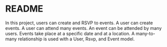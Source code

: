 # README

In this project, users can create and RSVP to events. A user can create events. A user can attend many events. An event can be attended by many users. Events take place at a specific date and at a location. A many-to-many relationship is used with a User, Rsvp, and Event model.
